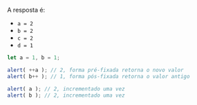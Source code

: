 
A resposta é:

- `a = 2`
- `b = 2`
- `c = 2`
- `d = 1`

```js run no-beautify
let a = 1, b = 1;

alert( ++a ); // 2, forma pré-fixada retorna o novo valor
alert( b++ ); // 1, forma pós-fixada retorna o valor antigo

alert( a ); // 2, incrementado uma vez
alert( b ); // 2, incrementado uma vez
```


